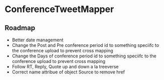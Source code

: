 # ConferenceTweetMapper

## Roadmap
- Better date management
- Change the Post and Pre conference period id to something speciifc to the conference upload to prevent cross mapping
- Change the Days of conference period id to something speciifc to the conference upload to prevent cross mapping
- Follow RT, Reply, Quote up and down a la treeverse
- Correct name attribue of object Source to remove href
